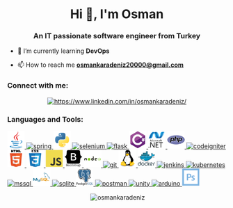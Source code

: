 <h1 align="center">Hi 👋, I'm Osman</h1>
<h3 align="center">An IT passionate software engineer from Turkey</h3>

- 🌱 I’m currently learning **DevOps**

- 📫 How to reach me **osmankaradeniz20000@gmail.com**

<h3 align="left">Connect with me:</h3>
<p align="center">
  <a href="https://linkedin.com/in/osmankaradeniz/" target="blank">
    <img align="center" src="https://raw.githubusercontent.com/rahuldkjain/github-profile-readme-generator/master/src/images/icons/Social/linked-in-alt.svg" alt="https://www.linkedin.com/in/osmankaradeniz/" height="30" width="40" />
  </a>
</p>
<p align="left">
</p>

<h3 align="left">Languages and Tools:</h3>
<p align="left">
   <a href="https://www.java.com" target="_blank" rel="noreferrer">
   <img src="https://raw.githubusercontent.com/devicons/devicon/master/icons/java/java-original.svg" alt="java" width="40" height="40" />
   </a>
   <a href="https://spring.io/" target="_blank" rel="noreferrer">
   <img src="https://www.vectorlogo.zone/logos/springio/springio-icon.svg" alt="spring" width="40" height="40" />
   </a>
   <a href="https://www.python.org" target="_blank" rel="noreferrer">
   <img src="https://raw.githubusercontent.com/devicons/devicon/master/icons/python/python-original.svg" alt="python" width="40" height="40" />
   </a>
   <a href="https://www.selenium.dev" target="_blank" rel="noreferrer">
   <img src="https://raw.githubusercontent.com/detain/svg-logos/780f25886640cef088af994181646db2f6b1a3f8/svg/selenium-logo.svg" alt="selenium" width="40" height="40" />
   </a>
   <a href="https://flask.palletsprojects.com/" target="_blank" rel="noreferrer">
   <img src="https://www.vectorlogo.zone/logos/pocoo_flask/pocoo_flask-icon.svg" alt="flask" width="40" height="40" />
   </a>
   <a href="https://www.w3schools.com/cs/" target="_blank" rel="noreferrer">
   <img src="https://raw.githubusercontent.com/devicons/devicon/master/icons/csharp/csharp-original.svg" alt="csharp" width="40" height="40" />
   </a>
   <a href="https://dotnet.microsoft.com/" target="_blank" rel="noreferrer">
   <img src="https://raw.githubusercontent.com/devicons/devicon/master/icons/dot-net/dot-net-original-wordmark.svg" alt="dotnet" width="40" height="40" />
   </a>
   <a href="https://www.php.net" target="_blank" rel="noreferrer">
   <img src="https://raw.githubusercontent.com/devicons/devicon/master/icons/php/php-original.svg" alt="php" width="40" height="40" />
   </a>
   <a href="https://codeigniter.com" target="_blank" rel="noreferrer">
   <img src="https://cdn.worldvectorlogo.com/logos/codeigniter.svg" alt="codeigniter" width="40" height="40" />
   </a>
   <a href="https://www.w3.org/html/" target="_blank" rel="noreferrer">
   <img src="https://raw.githubusercontent.com/devicons/devicon/master/icons/html5/html5-original-wordmark.svg" alt="html5" width="40" height="40" />
   </a>
   <a href="https://www.w3schools.com/css/" target="_blank" rel="noreferrer">
   <img src="https://raw.githubusercontent.com/devicons/devicon/master/icons/css3/css3-original-wordmark.svg" alt="css3" width="40" height="40" />
   </a>
   <a href="https://developer.mozilla.org/en-US/docs/Web/JavaScript" target="_blank" rel="noreferrer">
   <img src="https://raw.githubusercontent.com/devicons/devicon/master/icons/javascript/javascript-original.svg" alt="javascript" width="40" height="40" />
   </a>
   <a href="https://getbootstrap.com" target="_blank" rel="noreferrer">
   <img src="https://raw.githubusercontent.com/devicons/devicon/master/icons/bootstrap/bootstrap-plain-wordmark.svg" alt="bootstrap" width="40" height="40" />
   </a>
   <a href="https://nodejs.org" target="_blank" rel="noreferrer">
   <img src="https://raw.githubusercontent.com/devicons/devicon/master/icons/nodejs/nodejs-original-wordmark.svg" alt="nodejs" width="40" height="40" />
   </a>
   <a href="https://git-scm.com/" target="_blank" rel="noreferrer">
   <img src="https://www.vectorlogo.zone/logos/git-scm/git-scm-icon.svg" alt="git" width="40" height="40" />
   </a>
   <a href="https://www.linux.org/" target="_blank" rel="noreferrer">
   <img src="https://raw.githubusercontent.com/devicons/devicon/master/icons/linux/linux-original.svg" alt="linux" width="40" height="40" />
   </a>
   <a href="https://www.docker.com/" target="_blank" rel="noreferrer">
   <img src="https://raw.githubusercontent.com/devicons/devicon/master/icons/docker/docker-original-wordmark.svg" alt="docker" width="40" height="40" />
   </a>
   <a href="https://www.jenkins.io" target="_blank" rel="noreferrer">
   <img src="https://www.vectorlogo.zone/logos/jenkins/jenkins-icon.svg" alt="jenkins" width="40" height="40" />
   </a>
   <a href="https://kubernetes.io" target="_blank" rel="noreferrer">
   <img src="https://www.vectorlogo.zone/logos/kubernetes/kubernetes-icon.svg" alt="kubernetes" width="40" height="40" />
   </a>
   <a href="https://www.microsoft.com/en-us/sql-server" target="_blank" rel="noreferrer">
   <img src="https://www.svgrepo.com/show/303229/microsoft-sql-server-logo.svg" alt="mssql" width="40" height="40" />
   </a>
   <a href="https://www.mysql.com/" target="_blank" rel="noreferrer">
   <img src="https://raw.githubusercontent.com/devicons/devicon/master/icons/mysql/mysql-original-wordmark.svg" alt="mysql" width="40" height="40" />
   </a>
   <a href="https://www.sqlite.org/" target="_blank" rel="noreferrer">
   <img src="https://www.vectorlogo.zone/logos/sqlite/sqlite-icon.svg" alt="sqlite" width="40" height="40" />
   </a>
   <a href="https://www.postgresql.org" target="_blank" rel="noreferrer">
   <img src="https://raw.githubusercontent.com/devicons/devicon/master/icons/postgresql/postgresql-original-wordmark.svg" alt="postgresql" width="40" height="40" />
   </a>
   <a href="https://postman.com" target="_blank" rel="noreferrer">
   <img src="https://www.vectorlogo.zone/logos/getpostman/getpostman-icon.svg" alt="postman" width="40" height="40" />
   <a href="https://unity.com/" target="_blank" rel="noreferrer">
   <img src="https://www.vectorlogo.zone/logos/unity3d/unity3d-icon.svg" alt="unity" width="40" height="40" />
   </a>
   <a href="https://www.arduino.cc/" target="_blank" rel="noreferrer">
   <img src="https://cdn.worldvectorlogo.com/logos/arduino-1.svg" alt="arduino" width="40" height="40" />
   </a>
   </a>
   <a href="https://www.photoshop.com/en" target="_blank" rel="noreferrer">
   <img src="https://raw.githubusercontent.com/devicons/devicon/master/icons/photoshop/photoshop-line.svg" alt="photoshop" width="40" height="40" />
   </a>
</p>

<p align="center">&nbsp;<img align="center" src="https://github-readme-stats.vercel.app/api?username=osmankaradeniz&show_icons=true&locale=en" alt="osmankaradeniz" /></p>
